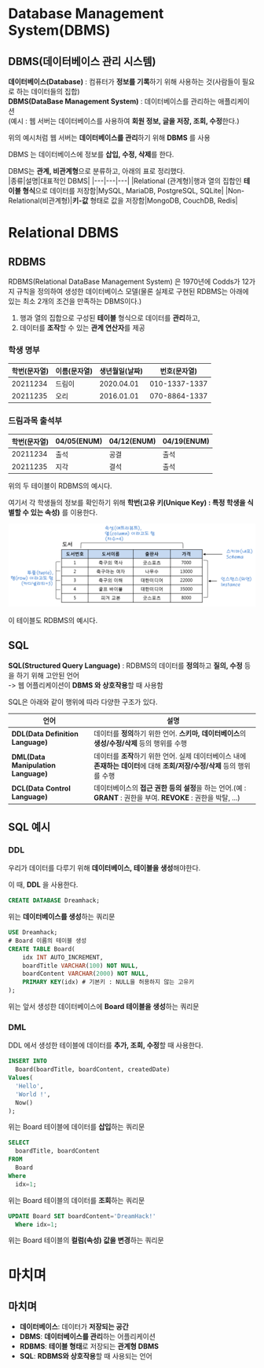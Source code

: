 # Database Management System(DBMS)

## DBMS(데이터베이스 관리 시스템)

**데이터베이스(Database)** : 컴퓨터가 **정보를 기록**하기 위해 사용하는 것(사람들이 필요로 하는 데이터들의 집합)  
**DBMS(DataBase Management System)** : 데이터베이스를 관리하는 애플리케이션  
(예시 : 웹 서버는 데이터베이스를 사용하여 **회원 정보, 글을 저장, 조회, 수정**한다.)  

위의 예시처럼 웹 서버는 **데이터베이스를 관리**하기 위해 **DBMS** 를 사용  

DBMS 는 데이터베이스에 정보를 **삽입, 수정, 삭제**를 한다.  

DBMS는 **관계, 비관계형**으로 분류하고, 아래의 표로 정리했다.  
|종류|설명|대표적인 DBMS|
|---|---|---|
|Relational (관계형)|행과 열의 집합인 **테이블 형식**으로 데이터를 저장함|MySQL, MariaDB, PostgreSQL, SQLite|
|Non-Relational(비관계형)|**키-값** 형태로 값을 저장함|MongoDB, CouchDB, Redis|

# Relational DBMS

## RDBMS

RDBMS(Relational DataBase Management System) 은 1970년에 Codds가 12가지 규칙을 정의하여 생성한 데이터베이스 모델(물론 실제로 구현된 RDBMS는 아래에 있는 최소 2개의 조건을 만족하는 DBMS이다.)  

1. 행과 열의 집합으로 구성된 **테이블** 형식으로 데이터를 **관리**하고, 
2. 데이터를 **조작**할 수 있는 **관계 연산자**를 제공

### 학생 명부

|학번(문자열)|이름(문자열)|생년월일(날짜)|번호(문자열)|
|---|---|---|---|
|20211234|드림이|2020.04.01|010-1337-1337|
|20211235|오리|2016.01.01|070-8864-1337|

### 드림과목 출석부

|학번(문자열)|04/05(ENUM)|04/12(ENUM)|04/19(ENUM)|
|---|---|---|---|
|20211234|출석|공결|출석|
|20211235|지각|결석|출석|

위의 두 테이블이 RDBMS의 예시다.  

여기서 각 학생들의 정보를 확인하기 위해 **학번(고유 키(Unique Key) : 특정 학생을 식별할 수 있는 속성)** 를 이용한다.  

<img src="3.jpg">

이 테이블도 RDBMS의 예시다.  

## SQL

**SQL(Structured Query Language)** : RDBMS의 데이터를 **정의**하고 **질의, 수정** 등을 하기 위해 고안된 언어  
-> 웹 어플리케이션이 **DBMS 와 상호작용**할 때 사용함  

SQL은 아래와 같이 행위에 따라 다양한 구조가 있다.  

|언어|설명|
|---|---|
|**DDL(Data Definition Language)**|데이터를 **정의**하기 위한 언어. **스키마, 데이터베이스**의 **생성/수정/삭제** 등의 행위를 수행|
|**DML(Data Manipulation Language)**|데이터를 **조작**하기 위한 언어. 실제 데이터베이스 내에 **존재하는 데이터**에 대해 **조회/저장/수정/삭제** 등의 행위를 수행|
|**DCL(Data Control Language)**|데이터베이스의 **접근 권한 등의 설정**을 하는 언어.(예 : **GRANT** : 권한을 부여. **REVOKE** : 권한을 박탈, ...)|

## SQL 예시

### DDL

우리가 데이터를 다루기 위해 **데이터베이스, 테이블을 생성**해야한다.  

이 때, **DDL** 을 사용한다.  

```SQL
CREATE DATABASE Dreamhack;
```

위는 **데이터베이스를 생성**하는 쿼리문

```SQL
USE Dreamhack;
# Board 이름의 테이블 생성
CREATE TABLE Board(
	idx INT AUTO_INCREMENT,
	boardTitle VARCHAR(100) NOT NULL,
	boardContent VARCHAR(2000) NOT NULL,
	PRIMARY KEY(idx) # 기본키 : NULL을 허용하지 않는 고유키
);
```

위는 앞서 생성한 데이터베이스에 **Board 테이블을 생성**하는 쿼리문  

### DML

DDL 에서 생성한 테이블에 데이터를 **추가, 조회, 수정**할 때 사용한다.  

```SQL
INSERT INTO 
  Board(boardTitle, boardContent, createdDate) 
Values(
  'Hello', 
  'World !',
  Now()
);
```

위는 Board 테이블에 데이터를 **삽입**하는 쿼리문  

```SQL
SELECT 
  boardTitle, boardContent
FROM
  Board
Where
  idx=1;
```

위는 Board 테이블의 데이터를 **조회**하는 쿼리문  

```SQL
UPDATE Board SET boardContent='DreamHack!' 
  Where idx=1;
```

위는 Board 테이블의 **컬럼(속성) 값을 변경**하는 쿼리문  

# 마치며
## 마치며
- **데이터베이스**: 데이터가 **저장되는 공간**
- **DBMS**: **데이터베이스를 관리**하는 어플리케이션
- **RDBMS**: **테이블 형태**로 저장되는 **관계형 DBMS**
- **SQL**: **RDBMS와 상호작용**할 때 사용되는 언어